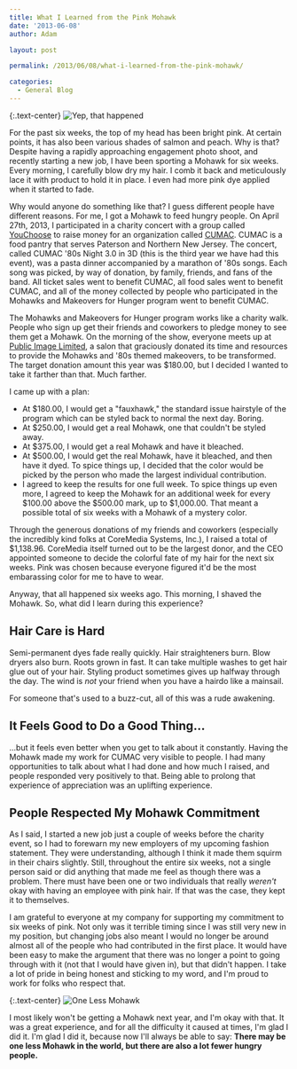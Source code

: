 ```yaml
---
title: What I Learned from the Pink Mohawk
date: '2013-06-08'
author: Adam

layout: post

permalink: /2013/06/08/what-i-learned-from-the-pink-mohawk/

categories:
  - General Blog
---
```

{:.text-center}
<img
  src="{{ '/assets/img/2013/mohawk.jpg' | relative_url }}"
  srcset="{{ '/assets/img/2013/mohawk@2x.jpg' | relative_url }} 2x,
          {{ '/assets/img/2013/mohawk@3x.jpg' | relative_url }} 3x"
  alt="Yep, that happened"
  class="img-fluid"
/>

For the past six weeks, the top of my head has been bright pink. At certain
points, it has also been various shades of salmon and peach. Why is that?
Despite having a rapidly approaching engagement photo shoot, and recently
starting a new job, I have been sporting a Mohawk for six weeks. Every morning,
I carefully blow dry my hair. I comb it back and meticulously lace it with
product to hold it in place. I even had more pink dye applied when it started to
fade.

Why would anyone do something like that? I guess different people have different
reasons. For me, I got a Mohawk to feed hungry people. On April 27th, 2013, I
participated in a charity concert with a group called
[YouChoose](https://www.myyouchoose.com) to raise money for an organization
called [CUMAC](http://cumacecho.org). CUMAC is a food pantry that serves
Paterson and Northern New Jersey. The concert, called CUMAC '80s Night 3.0 in 3D
(this is the third year we have had this event), was a pasta dinner accompanied
by a marathon of '80s songs. Each song was picked, by way of donation, by
family, friends, and fans of the band. All ticket sales went to benefit CUMAC,
all food sales went to benefit CUMAC, and all of the money collected by people
who participated in the Mohawks and Makeovers for Hunger program went to benefit
CUMAC.

The Mohawks and Makeovers for Hunger program works like a charity walk. People
who sign up get their friends and coworkers to pledge money to see them get a
Mohawk. On the morning of the show, everyone meets up at [Public Image
Limited](http://www.pilthesalon.com), a salon that graciously donated its time
and resources to provide the Mohawks and '80s themed makeovers, to be
transformed. The target donation amount this year was $180.00, but I decided I
wanted to take it farther than that. Much farther.

I came up with a plan:

- At $180.00, I would get a "fauxhawk," the standard issue hairstyle of the
  program which can be styled back to normal the next day. Boring.
- At $250.00, I would get a real Mohawk, one that couldn't be styled away.
- At $375.00, I would get a real Mohawk and have it bleached.
- At $500.00, I would get the real Mohawk, have it bleached, and then have it
  dyed. To spice things up, I decided that the color would be picked by the
  person who made the largest individual contribution.
- I agreed to keep the results for one full week. To spice things up even more,
  I agreed to keep the Mohawk for an additional week for every $100.00 above the
  $500.00 mark, up to $1,000.00. That meant a possible total of six weeks with a
  Mohawk of a mystery color.

Through the generous donations of my friends and coworkers (especially the
incredibly kind folks at CoreMedia Systems, Inc.), I raised a total of
$1,138.96. CoreMedia itself turned out to be the largest donor, and the CEO
appointed someone to decide the colorful fate of my hair for the next six weeks.
Pink was chosen because everyone figured it'd be the most embarassing color for
me to have to wear.

Anyway, that all happened six weeks ago. This morning, I shaved the Mohawk. So,
what did I learn during this experience?

## Hair Care is Hard

Semi-permanent dyes fade really quickly. Hair straighteners burn. Blow dryers
also burn. Roots grown in fast. It can take multiple washes to get hair glue out
of your hair. Styling product sometimes gives up halfway through the day. The
wind is _not_ your friend when you have a hairdo like a mainsail.

For someone that's used to a buzz-cut, all of this was a rude awakening.

## It Feels Good to Do a Good Thing...

...but it feels even better when you get to talk about it constantly. Having the
Mohawk made my work for CUMAC very visible to people. I had many opportunities
to talk about what I had done and how much I raised, and people responded very
positively to that. Being able to prolong that experience of appreciation was an
uplifting experience.

## People Respected My Mohawk Commitment

As I said, I started a new job just a couple of weeks before the charity event,
so I had to forewarn my new employers of my upcoming fashion statement. They
were understanding, although I think it made them squirm in their chairs
slightly. Still, throughout the entire six weeks, not a single person said or
did anything that made me feel as though there was a problem. There must have
been one or two individuals that really _weren't_ okay with having an employee
with pink hair. If that was the case, they kept it to themselves.

I am grateful to everyone at my company for supporting my commitment to six
weeks of pink. Not only was it terrible timing since I was still very new in my
position, but changing jobs also meant I would no longer be around almost all of
the people who had contributed in the first place. It would have been easy to
make the argument that there was no longer a point to going through with it (not
that I would have given in), but that didn't happen. I take a lot of pride in
being honest and sticking to my word, and I'm proud to work for folks who
respect that.

{:.text-center}
<img
  src="{{ '/assets/img/2013/no_mohawk.jpg' | relative_url }}"
  srcset="{{ '/assets/img/2013/no_mohawk@2x.jpg' | relative_url }} 2x
          {{ '/assets/img/2013/no_mohawk@3x.jpg' | relative_url }} 3x"
  alt="One Less Mohawk"
  class="img-fluid"
/>

I most likely won't be getting a Mohawk next year, and I'm okay with that. It
was a great experience, and for all the difficulty it caused at times, I'm glad
I did it. I'm glad I did it, because now I'll always be able to say:
**There may be one less Mohawk in the world, but there are also a lot fewer
hungry people.**

